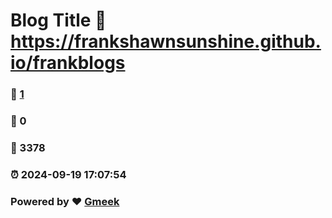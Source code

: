 # Blog Title :link: https://frankshawnsunshine.github.io/frankblogs 
### :page_facing_up: [1](https://frankshawnsunshine.github.io/frankblogs/tag.html) 
### :speech_balloon: 0 
### :hibiscus: 3378 
### :alarm_clock: 2024-09-19 17:07:54 
### Powered by :heart: [Gmeek](https://github.com/Meekdai/Gmeek)
